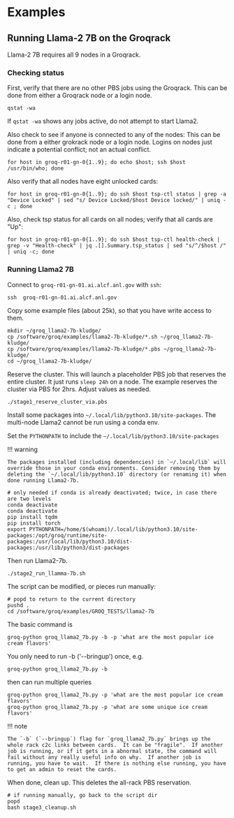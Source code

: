 # Examples

## Running Llama-2 7B on the Groqrack

Llama-2 7B requires all 9 nodes in a Groqrack.

### Checking status

First, verify that there are no other PBS jobs using the Groqrack. This can be done from either a Groqrack node or a login node.
```console
qstat -wa
```
If `qstat -wa` shows any jobs active, do not attempt to start Llama2.

Also check to see if anyone is connected to any of the nodes: This can be done from a either grokrack node or a login node. Logins on nodes just indicate a potential conflict; not an actual conflict. 
```console
for host in groq-r01-gn-0{1..9}; do echo $host; ssh $host /usr/bin/who; done
```

Also verify that all nodes have eight unlocked cards:
```
for host in groq-r01-gn-0{1..9}; do ssh $host tsp-ctl status | grep -a "Device Locked" | sed "s/ Device Locked/$host Device locked/" | uniq -c ; done
```

Also, check tsp status for all cards on all nodes; verify that all cards are "Up":
```
for host in groq-r01-gn-0{1..9}; do ssh $host tsp-ctl health-check | grep -v "Health-check" | jq .[].Summary.tsp_status | sed "s/^/$host /" | uniq -c; done
```

### Running Llama2 7B

Connect to `groq-r01-gn-01.ai.alcf.anl.gov` with `ssh`:
```console
ssh  groq-r01-gn-01.ai.alcf.anl.gov
```

Copy some example files (about 25k), so that you have write access to them.
```console
mkdir ~/groq_llama2-7b-kludge/
cp /software/groq/examples/llama2-7b-kludge/*.sh ~/groq_llama2-7b-kludge/
cp /software/groq/examples/llama2-7b-kludge/*.pbs ~/groq_llama2-7b-kludge/
cd ~/groq_llama2-7b-kludge/
```

Reserve the cluster. This will launch a placeholder PBS job that reserves the entire cluster.  It just runs `sleep 24h` on a node.   The example reserves the cluster via PBS for 2hrs.  Adjust  values as needed.
```console
./stage1_reserve_cluster_via.pbs
```

Install some packages into `~/.local/lib/python3.10/site-packages`. The multi-node Llama2 cannot be run using a conda env.

Set the `PYTHONPATH` to include the `~/.local/lib/python3.10/site-packages`

!!! warning

    The packages installed (including dependencies) in `~/.local/lib` will override those in your conda environments. Consider removing them by deleting the `~/.local/lib/python3.10` directory (or renaming it) when done running Llama2-7b. 

```console
# only needed if conda is already deactivated; twice, in case there are two levels
conda deactivate
conda deactivate
pip install tqdm
pip install torch
export PYTHONPATH=/home/$(whoami)/.local/lib/python3.10/site-packages:/opt/groq/runtime/site-packages:/usr/local/lib/python3.10/dist-packages:/usr/lib/python3/dist-packages
```

Then run Llama2-7b. 
```console
./stage2_run_llamma-7b.sh
```
The script can be modified, or pieces run manually:
```console
# popd to return to the current directory
pushd .
cd /software/groq/examples/GROQ_TESTS/llama2-7b
```

The basic command is 
```console
groq-python groq_llama2_7b.py -b -p 'what are the most popular ice cream flavors'
```
You only need to run -b ('--bringup') once, e.g.
```console
groq-python groq_llama2_7b.py -b
```
then can run multiple queries
```console
groq-python groq_llama2_7b.py -p 'what are the most popular ice cream flavors'
groq-python groq_llama2_7b.py -p 'what are some unique ice cream flavors'
```

!!! note

    The `-b` (`--bringup`) flag for `groq_llama2_7b.py` brings up the whole rack c2c links between cards.  It can be "fragile".  If another job is running, or if it gets in a abnormal state, the command will fail without any really useful info on why.  If another job is running, you have to wait.  If there is nothing else running, you have to get an admin to reset the cards.

When done, clean up. This deletes the all-rack PBS reservation. 
```console
# if running manually, go back to the script dir
popd
bash stage3_cleanup.sh
```

